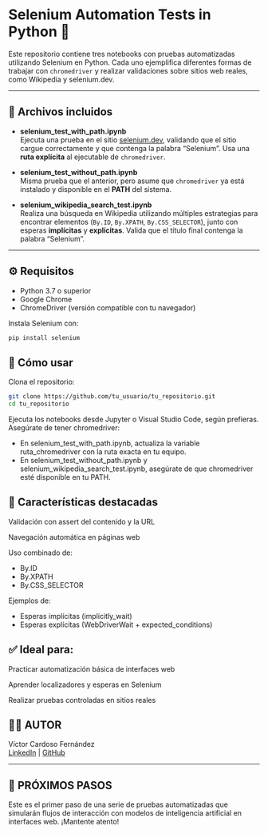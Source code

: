 # Selenium Automation Tests in Python 🧪

Este repositorio contiene tres notebooks con pruebas automatizadas utilizando Selenium en Python. Cada uno ejemplifica diferentes formas de trabajar con `chromedriver` y realizar validaciones sobre sitios web reales, como Wikipedia y selenium.dev.

---

## 📁 Archivos incluidos

- **selenium_test_with_path.ipynb**  
  Ejecuta una prueba en el sitio [selenium.dev](https://www.selenium.dev/), validando que el sitio cargue correctamente y que contenga la palabra “Selenium”. Usa una **ruta explícita** al ejecutable de `chromedriver`.

- **selenium_test_without_path.ipynb**  
  Misma prueba que el anterior, pero asume que `chromedriver` ya está instalado y disponible en el **PATH** del sistema.

- **selenium_wikipedia_search_test.ipynb**  
  Realiza una búsqueda en Wikipedia utilizando múltiples estrategias para encontrar elementos (`By.ID`, `By.XPATH`, `By.CSS_SELECTOR`), junto con esperas **implícitas** y **explícitas**. Valida que el título final contenga la palabra “Selenium”.

---

## ⚙️ Requisitos

- Python 3.7 o superior  
- Google Chrome  
- ChromeDriver (versión compatible con tu navegador)

Instala Selenium con:

```bash
pip install selenium
```

## 🚀 Cómo usar
Clona el repositorio:

```bash
git clone https://github.com/tu_usuario/tu_repositorio.git
cd tu_repositorio
```

Ejecuta los notebooks desde Jupyter o Visual Studio Code, según prefieras. Asegúrate de tener chromedriver:

- En selenium_test_with_path.ipynb, actualiza la variable ruta_chromedriver con la ruta exacta en tu equipo.
- En selenium_test_without_path.ipynb y selenium_wikipedia_search_test.ipynb, asegúrate de que chromedriver esté disponible en tu PATH.

## 📌 Características destacadas
Validación con assert del contenido y la URL

Navegación automática en páginas web

Uso combinado de:

- By.ID
- By.XPATH
- By.CSS_SELECTOR

Ejemplos de:

- Esperas implícitas (implicitly_wait)
- Esperas explícitas (WebDriverWait + expected_conditions)

## ✅ Ideal para:
Practicar automatización básica de interfaces web

Aprender localizadores y esperas en Selenium

Realizar pruebas controladas en sitios reales


## 👨‍💻 AUTOR

Víctor Cardoso Fernández  
[LinkedIn](https://www.linkedin.com/in/victor-cardoso-datascientist/) | [GitHub](https://github.com/victorpython)

---

## 🚀 PRÓXIMOS PASOS

Este es el primer paso de una serie de pruebas automatizadas que simularán flujos de interacción con modelos de inteligencia artificial en interfaces web. ¡Mantente atento!

